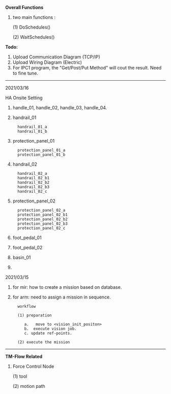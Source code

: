 **Overall Functions**

1. two main functions : 
   
    (1) DoSchedules() 

    (2) WaitSchedules()

**Todo:** 
1. Upload Communication Diagram (TCP/IP)
2. Upload Wiring Diagram (Electric)
3. For IPC1 program, the "Get/Post/Put Method" will cout the result. Need to fine tune.

***
2021/03/16

HA Onsite Setting

1. handle_01, handle_02, handle_03, handle_04.

2. handrail_01
         
         handrail_01_a
         handrail_01_b
   
3. protection_panel_01
      
         protection_panel_01_a
         protection_panel_01_b

4. handrail_02
   
         handrail_02_a
         handrail_02_b1
         handrail_02_b2
         handrail_02_b3
         handrail_02_c
   
5. protection_panel_02

         protection_panel_02_a
         protection_panel_02_b1
         protection_panel_02_b2
         protection_panel_02_b3
         protection_panel_02_c

6. foot_pedal_01

7. foot_pedal_02

8. basin_01

9. 

2021/03/15

1. for mir: how to create a mission based on database.

2. for arm: need to assign a mission in sequence.

         workflow

         (1) preparation
   
            a.   move to <vision_init_positon>
            b.  execute vision job. 
            c. update ref-points.
   
         (2) execute the mission


***
**TM-Flow Related**

1. Force Control Node

   (1) tool

   (2) motion path